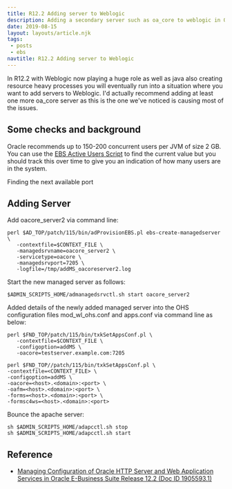 ```yaml
---
title: R12.2 Adding server to Weblogic
description: Adding a secondary server such as oa_core to weblogic in Oracle EBS R12.2
date: 2019-08-15
layout: layouts/article.njk
tags: 
 - posts
 - ebs
navtitle: R12.2 Adding server to Weblogic
---
```


In R12.2 with Weblogic now playing a huge role as well as java also creating resource heavy processes you will eventually run into a situation where you want to add servers to Weblogic. I'd actually recommend adding at least one more oa_core server as this is the one we've noticed is causing most of the issues.

## Some checks and background

Oracle recommends up to 150-200 concurrent users per JVM of size 2 GB. You can use the <span class='script-link'>[EBS Active Users Script](/scripts/ebs_active_users/)</span> to find the current value but you should track this over time to give you an indication of how many users are in the system.

Finding the next available port

## Adding Server

Add oacore_server2 via command line:

```
perl $AD_TOP/patch/115/bin/adProvisionEBS.pl ebs-create-managedserver \
   -contextfile=$CONTEXT_FILE \
   -managedsrvname=oacore_server2 \
   -servicetype=oacore \
   -managedsrvport=7205 \
   -logfile=/tmp/addMS_oacoreserver2.log
```
Start the new managed server as follows:
```
$ADMIN_SCRIPTS_HOME/admanagedsrvctl.sh start oacore_server2
```

Added details of the newly added managed server into the OHS configuration files mod_wl_ohs.conf and apps.conf via command line as below:
```
perl $FND_TOP/patch/115/bin/txkSetAppsConf.pl \
   -contextfile=$CONTEXT_FILE \
   -configoption=addMS \
   -oacore=testserver.example.com:7205

perl $FND_TOP//patch/115/bin/txkSetAppsConf.pl \
-contextfile=<CONTEXT_FILE> \
-configoption=addMS \
-oacore=<host>.<domain>:<port> \
-oafm=<host>.<domain>:<port> \
-forms=<host>.<domain>:<port> \
-formsc4ws=<host>.<domain>:<port>   
```

Bounce the apache server:
```
sh $ADMIN_SCRIPTS_HOME/adapcctl.sh stop
sh $ADMIN_SCRIPTS_HOME/adapcctl.sh start
```

## Reference

* [Managing Configuration of Oracle HTTP Server and Web Application Services in Oracle E-Business Suite Release 12.2 (Doc ID 1905593.1)](https://support.oracle.com/epmos/faces/DocumentDisplay?id=1905593.1)
